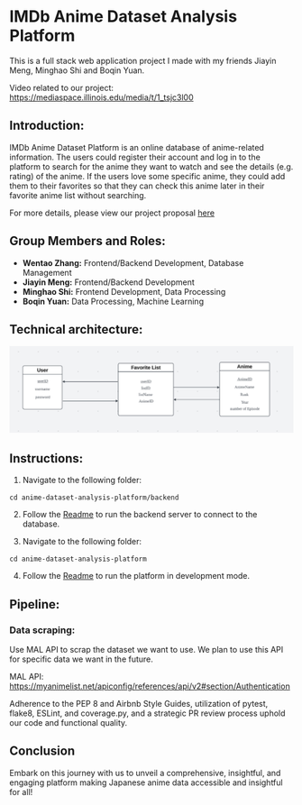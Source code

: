 # IMDb Anime Dataset Analysis Platform
This is a full stack web application project I made with my friends Jiayin Meng, Minghao Shi and Boqin Yuan.

Video related to our project:   https://mediaspace.illinois.edu/media/t/1_tsjc3l00

## Introduction:
IMDb Anime Dataset Platform is an online database of anime-related information. The users could register their account and log in to the platform to search for the anime they want to watch and see the details (e.g. rating) of the anime. If the users love some specific anime, they could add them to their favorites so that they can check this anime later in their favorite anime list without searching.

For more details, please view our project proposal [here](https://docs.google.com/document/d/1Po8U-SgywcwDFIAYKNRANwdWjj6rEpnyhtdZcU9oOjE/edit?usp=sharing)

## Group Members and Roles:
- **Wentao Zhang:** Frontend/Backend Development, Database Management
- **Jiayin Meng:** Frontend/Backend Development
- **Minghao Shi:** Frontend Development, Data Processing
- **Boqin Yuan:** Data Processing, Machine Learning

## Technical architecture:
![Techincal Architecture](technical_architecture.png)


## Instructions:
1. Navigate to the following folder:
```
cd anime-dataset-analysis-platform/backend
```
2. Follow the [Readme](anime-dataset-analysis-platform/backend/README.md) to run the backend server to connect to the database.

3. Navigate to the following folder:
```
cd anime-dataset-analysis-platform
```
4. Follow the [Readme](anime-dataset-analysis-platform/README.md) to run the platform in development mode.

## Pipeline:

### Data scraping:

Use MAL API to scrap the dataset we want to use. We plan to use this API for specific data we want in the future. 

MAL API: https://myanimelist.net/apiconfig/references/api/v2#section/Authentication


Adherence to the PEP 8 and Airbnb Style Guides, utilization of pytest, flake8, ESLint, and coverage.py, and a strategic PR review process uphold our code and functional quality.

## Conclusion

Embark on this journey with us to unveil a comprehensive, insightful, and engaging platform making Japanese anime data accessible and insightful for all!

